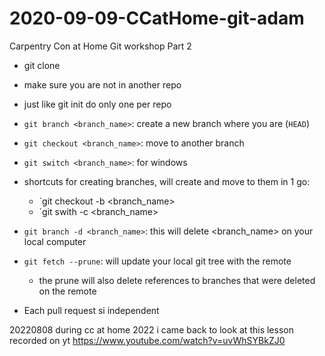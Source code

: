 # 2020-09-09-CCatHome-git-adam
Carpentry Con at Home Git workshop Part 2

- git clone <url>
 - make sure you are not in another repo
 - just like git init do only one per repo

- `git branch <branch_name>`: create a new branch where you are (`HEAD`)
- `git checkout <branch_name>`: move to another branch
 - `git switch <branch_name>`: for windows

- shortcuts for creating branches, will create and move to them in 1 go: 
	- `git checkout -b <branch_name>  
	- `git swith -c <branch_name> 
- `git branch -d <branch_name>`: this will delete <branch_name> on your local computer 
- `git fetch --prune`: will update your local git tree with the remote 
	- the prune will also delete references to branches that were deleted on the remote

- Each pull request si independent

20220808
during cc at home 2022
i came back to look at this lesson recorded on yt
https://www.youtube.com/watch?v=uvWhSYBkZJ0
